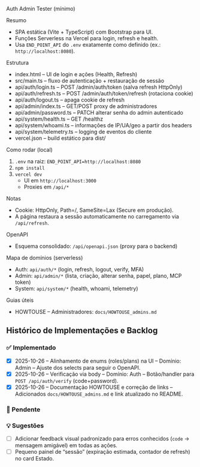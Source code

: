 Auth Admin Tester (mínimo)

Resumo
- SPA estática (Vite + TypeScript) com Bootstrap para UI.
- Funções Serverless na Vercel para login, refresh e health.
- Usa `END_POINT_API` do `.env` exatamente como definido (ex.: `http://localhost:8080`).

 Estrutura
- index.html – UI de login e ações (Health, Refresh)
- src/main.ts – fluxo de autenticação + restauração de sessão
- api/auth/login.ts – POST /admin/auth/token (salva refresh HttpOnly)
- api/auth/refresh.ts – POST /admin/auth/token/refresh (rotaciona cookie)
- api/auth/logout.ts – apaga cookie de refresh
- api/admin/index.ts – GET/POST proxy de administradores
- api/admin/password.ts – PATCH alterar senha do admin autenticado
- api/system/health.ts – GET /healthz
- api/system/whoami.ts – informações de IP/UA/geo a partir dos headers
- api/system/telemetry.ts – logging de eventos do cliente
- vercel.json – build estático para dist/

Como rodar (local)
1) `.env` na raiz: `END_POINT_API=http://localhost:8080`
2) `npm install`
3) `vercel dev`
   - UI em `http://localhost:3000`
   - Proxies em `/api/*`

Notas
- Cookie: HttpOnly, Path=/, SameSite=Lax (Secure em produção).
- A página restaura a sessão automaticamente no carregamento via `/api/refresh`.

OpenAPI
- Esquema consolidado: `/api/openapi.json` (proxy para o backend)

Mapa de domínios (serverless)
- Auth: `api/auth/*` (login, refresh, logout, verify, MFA)
- Admin: `api/admin/*` (lista, criação, alterar senha, papel, plano, MCP token)
- System: `api/system/*` (health, whoami, telemetry)

Guias úteis
- HOWTOUSE – Administradores: `docs/HOWTOUSE_admins.md`

## Histórico de Implementações e Backlog

### ✅ Implementado
- [x] 2025-10-26 – Alinhamento de enums (roles/plans) na UI – Domínio: Admin – Ajuste dos selects para seguir o OpenAPI.
- [x] 2025-10-26 – Verificação via body – Domínio: Auth – Botão/handler para `POST /api/auth/verify` (code+password).
- [x] 2025-10-26 – Documentação HOWTOUSE e correção de links – Adicionados `docs/HOWTOUSE_admins.md` e link atualizado no README.

### 🧩 Pendente

### 💡 Sugestões
- [ ] Adicionar feedback visual padronizado para erros conhecidos (`code` → mensagem amigável) em todas as ações.
- [ ] Pequeno painel de “sessão” (expiração estimada, contador de refresh) no card Estado.
